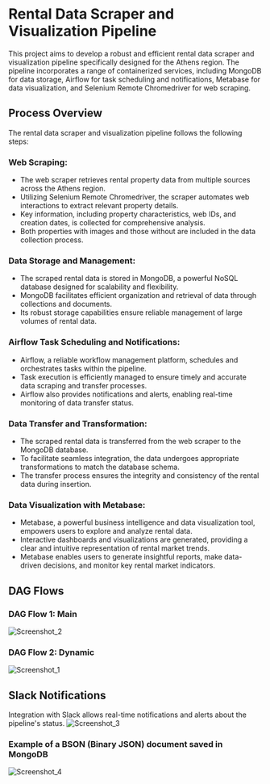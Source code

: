 # Rental Data Scraper and Visualization Pipeline

This project aims to develop a robust and efficient rental data scraper and visualization pipeline specifically designed for the Athens region. The pipeline incorporates a range of containerized services, including MongoDB for data storage, Airflow for task scheduling and notifications, Metabase for data visualization, and Selenium Remote Chromedriver for web scraping.

## Process Overview

The rental data scraper and visualization pipeline follows the following steps:

### Web Scraping:

- The web scraper retrieves rental property data from multiple sources across the Athens region.
- Utilizing Selenium Remote Chromedriver, the scraper automates web interactions to extract relevant property details.
- Key information, including property characteristics, web IDs, and creation dates, is collected for comprehensive analysis.
- Both properties with images and those without are included in the data collection process.

### Data Storage and Management:

- The scraped rental data is stored in MongoDB, a powerful NoSQL database designed for scalability and flexibility.
- MongoDB facilitates efficient organization and retrieval of data through collections and documents.
- Its robust storage capabilities ensure reliable management of large volumes of rental data.

### Airflow Task Scheduling and Notifications:

- Airflow, a reliable workflow management platform, schedules and orchestrates tasks within the pipeline.
- Task execution is efficiently managed to ensure timely and accurate data scraping and transfer processes.
- Airflow also provides notifications and alerts, enabling real-time monitoring of data transfer status.

### Data Transfer and Transformation:

- The scraped rental data is transferred from the web scraper to the MongoDB database.
- To facilitate seamless integration, the data undergoes appropriate transformations to match the database schema.
- The transfer process ensures the integrity and consistency of the rental data during insertion.

### Data Visualization with Metabase:

- Metabase, a powerful business intelligence and data visualization tool, empowers users to explore and analyze rental data.
- Interactive dashboards and visualizations are generated, providing a clear and intuitive representation of rental market trends.
- Metabase enables users to generate insightful reports, make data-driven decisions, and monitor key rental market indicators.

## DAG Flows

### DAG Flow 1: Main
![Screenshot_2](https://github.com/ClementineM12/Scraper_of_rentals_/assets/106354411/c84f89ab-2fb2-4d5b-a051-7aee4449c12f)

### DAG Flow 2: Dynamic
![Screenshot_1](https://github.com/ClementineM12/Scraper_of_rentals_/assets/106354411/fdd54450-48a5-40ee-86a5-518ca6e90c85)

## Slack Notifications

Integration with Slack allows real-time notifications and alerts about the pipeline's status. 
![Screenshot_3](https://github.com/ClementineM12/Scraper_of_rentals_/assets/106354411/44794d68-7e25-480b-8765-9a2c5da40060)

### Example of a BSON (Binary JSON) document saved in MongoDB

![Screenshot_4](https://github.com/ClementineM12/Scraper_of_rentals_/assets/106354411/f40187eb-bb2e-4db6-bdbe-d2115e320181)

